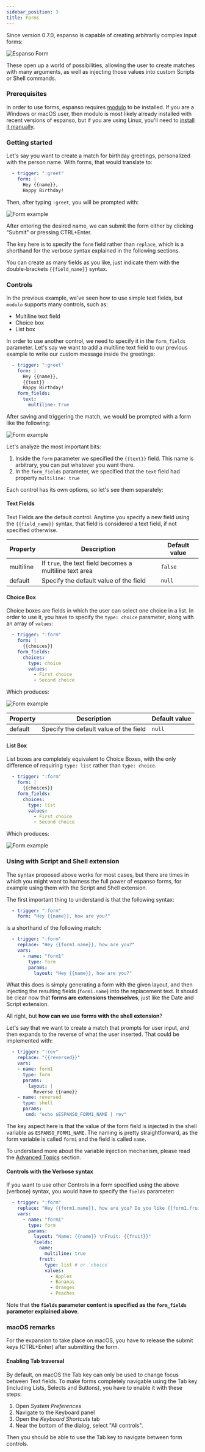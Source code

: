 ```yaml
---
sidebar_position: 3
title: Forms
---
```


Since version 0.7.0, espanso is capable of creating arbitrarily complex input forms:

![Espanso Form](/img/docs/macform.png)

These open up a world of possibilities, allowing the user to create matches with many arguments, as well as injecting those values into custom Scripts or Shell commands.

### Prerequisites

In order to use forms, espanso requires [modulo](https://github.com/federico-terzi/modulo) to be installed. 
If you are a Windows or macOS user, then modulo is most likely already installed with recent versions of espanso, but if you are using Linux, you'll need to [install it manually](../install/linux/#installing-modulo).

### Getting started

Let's say you want to create a match for birthday greetings, personalized with the person name. With forms, that would translate to:


```yaml
  - trigger: ":greet"
    form: |
      Hey {{name}},
      Happy Birthday!
```


Then, after typing `:greet`, you will be prompted with:

![Form example](/img/docs/form1.png)

After entering the desired name, we can submit the form either by clicking "Submit" or pressing CTRL+Enter.

The key here is to specify the `form` field rather than `replace`, which is a shorthand for the verbose syntax explained in the following sections.


You can create as many fields as you like, just indicate them with the double-brackets `{{field_name}}` syntax.


### Controls

In the previous example, we've seen how to use simple text fields, but `modulo` supports many controls, such as:

* Multiline text field
* Choice box
* List box

In order to use another control, we need to specify it in the `form_fields` parameter. Let's say we want to add a multiline text field to our previous example to write our custom message inside the greetings:


```yaml
  - trigger: ":greet"
    form: |
      Hey {{name}},
      {{text}}
      Happy Birthday!
    form_fields:
      text:
        multiline: true
```


After saving and triggering the match, we would be prompted with a form like the following:

![Form example](/img/docs/form2.png)

Let's analyze the most important bits:


1. Inside the `form` parameter we specified the `{{text}}` field. This name is arbitrary, you can put whatever you want there.
2. In the `form_fields` parameter, we specified that the `text` field had property `multiline: true`


Each control has its own options, so let's see them separately:

#### Text Fields


Text Fields are the default control. Anytime you specify a new field using the `{{field_name}}` syntax, that field is considered a text field, if not specified otherwise.

| Property | Description | Default value |
| ---------|-------------|---------------|
| multiline | If `true`, the text field becomes a multiline text area | `false` |
| default | Specify the default value of the field | `null` |



#### Choice Box

Choice boxes are fields in which the user can select one choice in a list. In order to use it, you have to specify the `type: choice` parameter, along with an array of `values`:


```yaml
  - trigger: ":form"
    form: |
      {{choices}}
    form_fields:
      choices:
        type: choice
        values:
          - First choice
          - Second choice
```


Which produces:

![Form example](/img/docs/form3.png)

| Property | Description | Default value |
| ---------|-------------|---------------|
| default | Specify the default value of the field | `null` |

#### List Box

List boxes are completely equivalent to Choice Boxes, with the only difference of requiring `type: list` rather than `type: choice`.


```yaml
  - trigger: ":form"
    form: |
      {{choices}}
    form_fields:
      choices:
        type: list
        values:
          - First choice
          - Second choice
```


Which produces:

![Form example](/img/docs/form4.png)

### Using with Script and Shell extension

The syntax proposed above works for most cases, but there are times in which you might want to harness the full power of espanso forms, for example using them with the Script and Shell extension.

The first important thing to understand is that the following syntax:


```yaml
  - trigger: ":form"
    form: "Hey {{name}}, how are you?"
```

is a shorthand of the following match:

```yaml
  - trigger: ":form"
    replace: "Hey {{form1.name}}, how are you?"
    vars:
      - name: "form1"
        type: form
        params:
          layout: "Hey {{name}}, how are you?"
```

What this does is simply generating a form with the given layout, and then injecting the resulting fields (`form1.name`) into the replacement text. It should be clear now that **forms are extensions themselves**, just like the Date and Script extension.

All right, but **how can we use forms with the shell extension**? 

Let's say that we want to create a match that prompts for user input, and then expands to the reverse of what the user inserted.
That could be implemented with:

```yaml
  - trigger: ":rev"
    replace: "{{reversed}}"
    vars:
    - name: form1
      type: form
      params:
        layout: |
          Reverse {{name}}
    - name: reversed
      type: shell
      params:
       cmd: "echo $ESPANSO_FORM1_NAME | rev"
```

The key aspect here is that the value of the form field is injected in the shell variable as `ESPANSO_FORM1_NAME`. The naming is pretty straightforward, as the form variable is called `form1` and the field is called `name`.

To understand more about the variable injection mechanism, please read the [Advanced Topics](/docs/matches/#advanced-topics) section.


#### Controls with the Verbose syntax

If you want to use other Controls in a form specified using the above (verbose) syntax, you would have to specify the `fields` parameter:


```yaml
  - trigger: ":form"
    replace: "Hey {{form1.name}}, how are you? Do you like {{form1.fruit}}?"
    vars:
      - name: "form1"
        type: form
        params:
          layout: "Name: {{name}} \nFruit: {{fruit}}"
          fields:
            name:
              multiline: true
            fruit:
              type: list # or `choice`
              values:
                - Apples
                - Bananas
                - Oranges
                - Peaches
```


Note that **the `fields` parameter content is specified as the `form_fields` parameter explained above**.

### macOS remarks

For the expansion to take place on macOS, you have to release the submit keys (CTRL+Enter) after submitting the form.

#### Enabling Tab traversal

By default, on macOS the Tab key can only be used to change focus between Text fields. To make forms completely navigable using the Tab key (including Lists, Selects and Buttons), you have to enable it with these steps:

1. Open *System Preferences*
2. Navigate to the Keyboard panel
3. Open the *Keyboard Shortcuts* tab
4. Near the bottom of the dialog, select "All controls".

Then you should be able to use the Tab key to navigate between form controls.